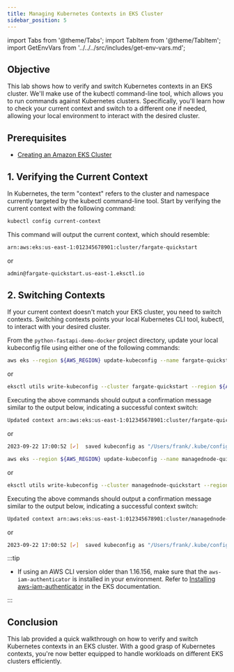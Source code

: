 ```yaml
---
title: Managing Kubernetes Contexts in EKS Cluster
sidebar_position: 5
---
```

import Tabs from '@theme/Tabs';
import TabItem from '@theme/TabItem';
import GetEnvVars from '../../../src/includes/get-env-vars.md';

## Objective
This lab shows how to verify and switch Kubernetes contexts in an EKS cluster. We'll make use of the kubectl command-line tool, which allows you to run commands against Kubernetes clusters. Specifically, you'll learn how to check your current context and switch to a different one if needed, allowing your local environment to interact with the desired cluster.

## Prerequisites

- [Creating an Amazon EKS Cluster](create-cluster.md)

<!--This is a shared file at src/includes/get-env-vars.md that tells users to navigate to the 'python-fastapi-demo-docker' directory where their environment variables are sourced.-->
<GetEnvVars />

## 1. Verifying the Current Context

In Kubernetes, the term "context" refers to the cluster and namespace currently targeted by the kubectl command-line tool. Start by verifying the current context with the following command:

```bash
kubectl config current-context
```

This command will output the current context, which should resemble:

```bash
arn:aws:eks:us-east-1:012345678901:cluster/fargate-quickstart
```

or

```bash
admin@fargate-quickstart.us-east-1.eksctl.io
```

## 2. Switching Contexts

If your current context doesn't match your EKS cluster, you need to switch contexts. Switching contexts points your local Kubernetes CLI tool, kubectl, to interact with your desired cluster.

From the `python-fastapi-demo-docker` project directory, update your local kubeconfig file using either one of the following commands:

<Tabs>
  <TabItem value="Fargate" label="Fargate" default>

```bash
aws eks --region ${AWS_REGION} update-kubeconfig --name fargate-quickstart
```

or

```bash
eksctl utils write-kubeconfig --cluster fargate-quickstart --region ${AWS_REGION}
```

Executing the above commands should output a confirmation message similar to the output below, indicating a successful context switch:

```bash
Updated context arn:aws:eks:us-east-1:012345678901:cluster/fargate-quickstart in /Users/frank/.kube/config
```
or

```bash
2023-09-22 17:00:52 [✔]  saved kubeconfig as "/Users/frank/.kube/config"
```
</TabItem>

<TabItem value="Managed Node Groups" label="Managed Node Groups" default>

```bash
aws eks --region ${AWS_REGION} update-kubeconfig --name managednode-quickstart
```

or

```bash
eksctl utils write-kubeconfig --cluster managednode-quickstart --region ${AWS_REGION}
```

Executing the above commands should output a confirmation message similar to the output below, indicating a successful context switch:

```bash
Updated context arn:aws:eks:us-east-1:012345678901:cluster/managednode-quickstart in /Users/frank/.kube/config
```
or

```bash
2023-09-22 17:00:52 [✔]  saved kubeconfig as "/Users/frank/.kube/config"
```
  </TabItem>
</Tabs>


:::tip

- If using an AWS CLI version older than 1.16.156, make sure that the `aws-iam-authenticator` is installed in your environment. Refer to [Installing aws-iam-authenticator](https://docs.aws.amazon.com/eks/latest/userguide/install-aws-iam-authenticator.html) in the EKS documentation.

:::  

## Conclusion

This lab provided a quick walkthrough on how to verify and switch Kubernetes contexts in an EKS cluster. With a good grasp of Kubernetes contexts, you're now better equipped to handle workloads on different EKS clusters efficiently.

